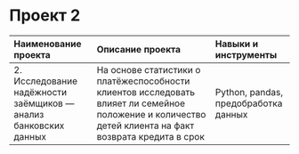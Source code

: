 # Проект 2

| Наименование проекта | Описание проекта | Навыки и инструменты |
| :-------------------- | :--------------------- |:---------------------------|
|2. Исследование надёжности заёмщиков — анализ банковских данных| На основе статистики о платёжеспособности клиентов исследовать влияет ли семейное положение и количество детей клиента на факт возврата кредита в срок |Python, pandas, предобработка данных|
